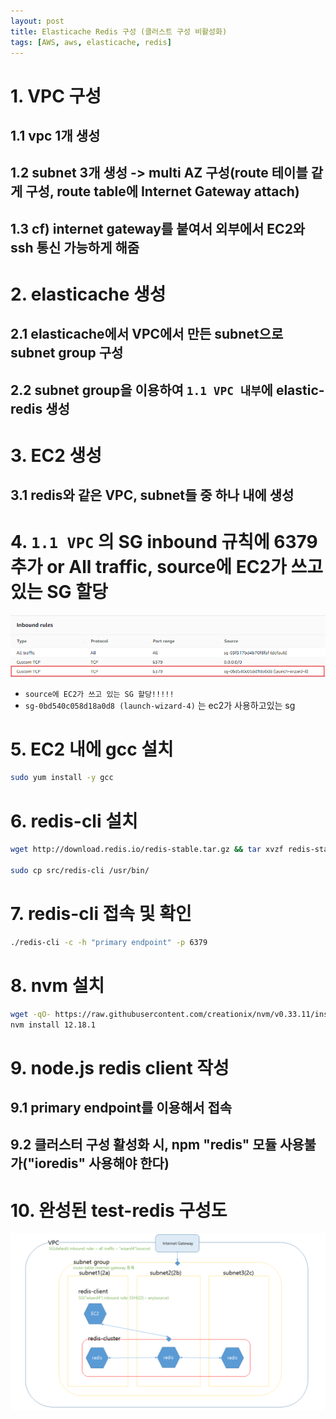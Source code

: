 ```yaml
---
layout: post
title: Elasticache Redis 구성 (클러스트 구성 비활성화)
tags: [AWS, aws, elasticache, redis]
---
```


# 1. VPC 구성
## 1.1 vpc 1개 생성
## 1.2 subnet 3개 생성 -> multi AZ 구성(route 테이블 같게 구성, route table에 Internet Gateway attach)
## 1.3 cf) internet gateway를 붙여서 외부에서 EC2와 ssh 통신 가능하게 해줌

# 2. elasticache 생성
## 2.1 elasticache에서 VPC에서 만든 subnet으로 subnet group 구성
## 2.2 subnet group을 이용하여 `1.1 VPC 내부`에 elastic-redis 생성

# 3. EC2 생성
## 3.1 redis와 같은 VPC, subnet들 중 하나 내에 생성

# 4. **`1.1 VPC` 의 SG inbound 규칙에  6379 추가  or All traffic, source에 EC2가 쓰고 있는 SG 할당**
![4-inbound-rules](../assets/img/2020-09-15/4-inbound-rules.png)   
- `source에 EC2가 쓰고 있는 SG 할당!!!!!`
- `sg-0bd540c058d18a0d8 (launch-wizard-4)` 는 ec2가 사용하고있는 sg
  
# 5. EC2 내에 gcc 설치
```bash
sudo yum install -y gcc
```

# 6. redis-cli 설치 
```bash
wget http://download.redis.io/redis-stable.tar.gz && tar xvzf redis-stable.tar.gz && cd redis-stable && make

sudo cp src/redis-cli /usr/bin/
```

# 7. redis-cli 접속 및 확인
```bash
./redis-cli -c -h "primary endpoint" -p 6379
```

# 8. nvm 설치
```bash
wget -qO- https://raw.githubusercontent.com/creationix/nvm/v0.33.11/install.sh | bash
nvm install 12.18.1
```
# 9. node.js redis client 작성
## 9.1 primary endpoint를 이용해서 접속
## 9.2 클러스터 구성 활성화 시, npm "redis" 모듈 사용불가("ioredis" 사용해야 한다)

# 10. 완성된 test-redis 구성도
![10-complete-architecture](../assets/img/2020-09-15/10-complete-architecture.png)